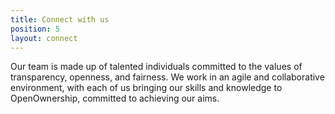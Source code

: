 ```yaml
---
title: Connect with us
position: 5
layout: connect
---
```


Our team is made up of talented individuals committed to the values of transparency, openness, and fairness. We work in an agile and collaborative environment, with each of us bringing our skills and knowledge to OpenOwnership, committed to achieving our aims.
